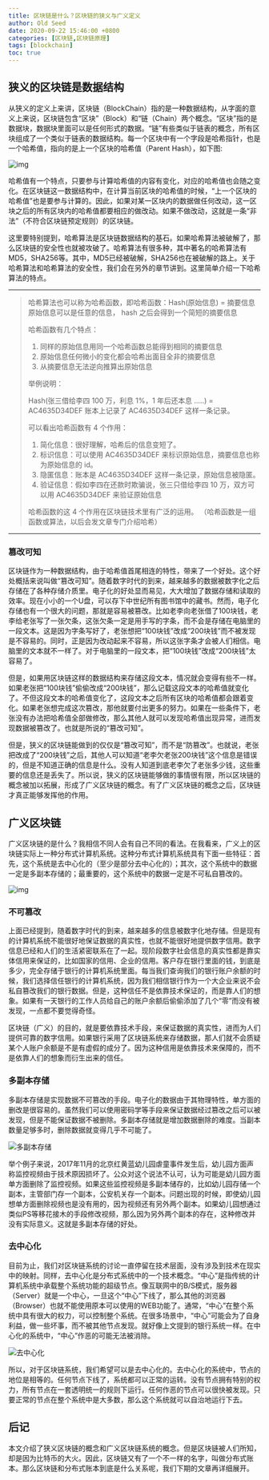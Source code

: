 ```yaml
---
title: 区块链是什么？区块链的狭义与广义定义
author: Old Seed
date: 2020-09-22 15:46:00 +0800
categories: [区块链,区块链原理]
tags: [blockchain]
toc: true
---
```




## 狭义的区块链是数据结构

从狭义的定义上来讲，区块链（BlockChain）指的是一种数据结构，从字面的意义上来说，区块链包含“区块”（Block）和“链（Chain）两个概念。“区块”指的是数据块，数据块里面可以是任何形式的数据。“链”有些类似于链表的概念，所有区块组成了一个类似于链表的数据结构。每一个区块中有一个字段是哈希指针，也是一个哈希值，指向的是上一个区块的哈希值（Parent Hash），如下图:



![img](/assets/img/block_chain_structure-1591673166533.png)



哈希值有一个特点，只要参与计算哈希值的内容有变化，对应的哈希值也会随之变化。在区块链这一数据结构中，在计算当前区块的哈希值的时候，“上一个区块的哈希值”也是要参与计算的。因此，如果对某一区块内的数据做任何改动，这一区块之后的所有区块内的哈希值都要相应的做改动。如果不做改动，这就是一条“非法”（不符合区块链预定规则）的区块链。

这里要特别提到，哈希算法是区块链数据结构的基石。如果哈希算法被破解了，那么区块链的安全性也就被攻破了。哈希算法有很多种，其中著名的哈希算法有MD5，SHA256等。其中，MD5已经被破解，SHA256也在被破解的路上。关于哈希算法和哈希算法的安全性，我们会在另外的章节讲到。这里简单介绍一下哈希算法的特点。

---
> 哈希算法也可以称为哈希函数，即哈希函数：Hash(原始信息) = 摘要信息
> 原始信息可以是任意的信息， hash 之后会得到一个简短的摘要信息
>
> 哈希函数有几个特点：
>
> 1. 同样的原始信息用同一个哈希函数总能得到相同的摘要信息
> 2. 原始信息任何微小的变化都会哈希出面目全非的摘要信息
> 3. 从摘要信息无法逆向推算出原始信息
>
> 举例说明：
>
> Hash(张三借给李四 100 万，利息 1%，1 年后还本息 .....) = AC4635D34DEF
> 账本上记录了 AC4635D34DEF 这样一条记录。
>
> 可以看出哈希函数有 4 个作用：
>
> 1. 简化信息：很好理解，哈希后的信息变短了。
> 2. 标识信息：可以使用 AC4635D34DEF 来标识原始信息，摘要信息也称为原始信息的 id。
> 3. 隐匿信息：账本是 AC4635D34DEF 这样一条记录，原始信息被隐匿。
> 4. 验证信息：假如李四在还款时欺骗说，张三只借给李四 10 万，双方可以用 AC4635D34DEF 来验证原始信息
>
> 
>
> 哈希函数的这 4 个作用在区块链技术里有广泛的运用。
> （哈希函数是一组函数或算法，以后会发文章专门介绍哈希）

---



### 篡改可知

区块链作为一种数据结构，由于哈希值首尾相连的特性，带来了一个好处。这个好处概括来说叫做“篡改可知”。随着数字时代的到来，越来越多的数据被数字化之后存储在了各种存储介质里。电子化的好处显而易见，大大增加了数据存储和读取的效率。现在小小的一个U盘，可以存下中世纪所有图书馆中的藏书。然而，电子化存储也有一个很大的问题，那就是容易被篡改。比如老李向老张借了100块钱，老李给老张写了一张欠条，这张欠条一定是用手写的字条，而不会是存储在电脑里的一段文本。这是因为字条写好了，老张想把“100块钱”改成“200块钱”而不被发现是不容易的。同时，正是因为改动起来不容易，所以这张字条才会被人们相信。电脑里的文本就不一样了。对于电脑里的一段文本，把“100块钱”改成“200块钱”太容易了。

但是，如果用区块链这样的数据结构来存储这段文本，情况就会变得有些不一样。如果老张把“100块钱”偷偷改成“200块钱”，那么记载这段文本的哈希值就变化了。不但这段文本的哈希值变化了，这段文本之后所有区块的哈希值都会跟着变化。如果老张想完成这次篡改，那他就要付出更多的努力。如果在一些条件下，老张没有办法把哈希值全部做修改，那么其他人就可以发现哈希值出现异常，进而发现数据被篡改了。也就是所说的“篡改可知”。

但是，狭义的区块链能做到的仅仅是“篡改可知”，而不是“防篡改”。也就说，老张把改成了“200块钱”之后，其他人可以知道“老李欠老张200块钱”这个信息是错误的，但是不知道正确的信息是什么。没有人知道到底老李欠了老张多少钱，这些重要的信息还是丢失了。所以说，狭义的区块链能够做的事情很有限，所以区块链的概念被加以拓展，形成了广义区块链的概念。有了广义区块链的概念之后，区块链才真正能够发挥他的作用。



## 广义区块链

广义区块链的是什么？我相信不同人会有自己不同的看法。在我看来，广义上的区块链实际上一种分布式计算机系统。这种分布式计算机系统具有下面一些特征：首先，这个系统是去中心化的（至少是部分去中心化的）；其次，这个系统中的数据一定是多副本存储的；最重要的，这个系统中的数据一定是不可私自篡改的。

![img](/assets/img/9387c49037e92d7b81dd5d3639e867fb.jpg)

### 不可篡改

上面已经提到，随着数字时代的到来，越来越多的信息被数字化地存储。但是现有的计算机系统不能很好地保证数据的真实性，也就不能很好地提供数字信用。数字信息已经和人们的生活紧密联系在了一起。现阶段数字社会信息的真实性都是靠实体信用来保证的，比如国家的信用、企业的信用。客户存在银行里面的钱，到底是多少，完全存储于银行的计算机系统里面。每当我们查询我们的银行账户余额的时候，我们选择信任银行的计算机系统，因为我们相信银行作为一个大企业来说不会私自篡改我们的银行数据。但是，这种信任不是依靠技术保证的，而是靠人们的想象。如果有一天银行的工作人员给自己的账户余额后偷偷添加了几个“零”而没有被发现，一点都不要觉得奇怪。

区块链（广义）的目的，就是要依靠技术手段，来保证数据的真实性，进而为人们提供可靠的数字信用。如果银行采用了区块链系统来存储数据，那人们就不会质疑某个人账户余额是不是有虚假的成分了。因为这种信用是依靠技术来保障的，而不是依靠人们的想象而衍生出来的信任。



### 多副本存储

多副本存储是实现数据不可篡改的手段。电子化的数据由于其物理特性，单方面的删改是很容易的。虽然我们可以使用密码学等手段来保证数据经过篡改之后可以被发现，但是不能保证数据不被删除。多副本存储就是增加数据删除的难度。当副本数量足够多时，删除数据就变得几乎不可能了。

![多副本存储](/assets/img/13962746-1accaf37b4b37025.png)

举个例子来说，2017年11月的北京红黄蓝幼儿园虐童事件发生后，幼儿园方面声称监控视频由于技术原因损坏了。公众对这个说法不认可，认为可能是幼儿园方面单方面删除了监控视频。如果这些监控视频是多副本储存的，比如幼儿园存储一个副本，主管部门存一个副本，公安机关存一个副本。问题出现的时候，即使幼儿园想单方面删除视频也是没有用的，因为视频还有另外两个副本。如果幼儿园想通过类似PS等移花接木的手段修改视频，那么因为另外两个副本的存在，这种修改并没有实际意义。这就是多副本存储的好处。



### 去中心化

目前为止，我们对区块链系统的讨论一直停留在技术层面，没有涉及到技术在现实中的映射。同样，去中心化是分布式系统中的一个技术概念。“中心”是指传统的计算机系统中承载整个系统功能的超级节点。像互联网中的B/S模式，服务器（Server）就是一个中心，一旦这个“中心”下线了，那么其他的浏览器（Browser）也就不能使用原本可以使用的WEB功能了。通常，“中心”在整个系统中具有很大的权力，可以控制整个系统。在很多场景中，“中心”可能会为了自身利益，做一些坏事，而不被其他节点发现。就好像上文提到的银行系统一样。在中心化的系统中，“中心”作恶的可能无法被消除。

![去中心化](/assets/img/5aa898e89a342.jpg)

所以，对于区块链系统，我们希望可以是去中心化的。去中心化的系统中，节点的地位是相等的。任何节点下线了，系统都可以正常的运转。没有节点拥有特别的权力，所有节点在一套透明统一的规则下运行。任何作恶的节点可以很快被发现。只要正常的节点在整个系统中是大多数，那么这个系统就可以自治地运行下去。



## 后记

本文介绍了狭义区块链的概念和广义区块链系统的概念。但是区块链被人们所知，却是因为比特币的大火。因此，区块链又有了一个不一样的名字，叫做分布式账本。那么区块链和分布式账本到底是什么关系呢，我们下期的文章再详细展开。

